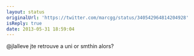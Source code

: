 ```yaml
---
layout: status
originalUrl: 'https://twitter.com/marcgg/status/340542964814204928'
isReply: true
date: 2013-05-31 18:59:04
---
```


@jlalleve jte retrouve a uni or smthin alors?
